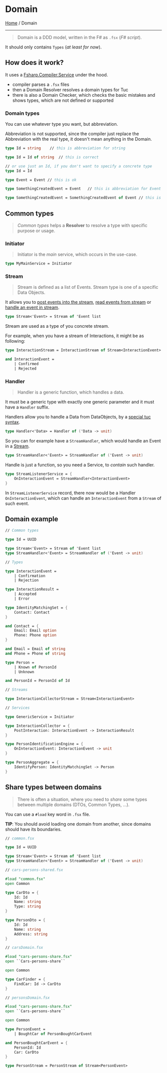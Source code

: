 Domain
======

[Home](/tuc-console/) / Domain

---

> Domain is a DDD model, written in the F# as `.fsx` (_F# script_).

It should only contains `Types` (_at least for now_).

## How does it work?
It uses a [Fsharp.Compiler.Service](https://github.com/fsharp/FSharp.Compiler.Service) under the hood.

* compiler parses a `.fsx` files
* then a Domain Resolver resolves a domain types for Tuc
* there is also a Domain Checker, which checks the basic mistakes and shows types, which are not defined or supported

### Domain types
You can use whatever type you want, but abbreviation.

Abbreviation is not supported, since the compiler just replace the Abbreviation with the real type, it doesn't mean anything in the Domain.

```fs
type Id = string    // this is abbreviation for string

type Id = Id of string  // this is correct

// or use just an Id, if you don't want to specify a concrete type
type Id = Id
```

```fs
type Event = Event // this is ok

type SomethingCreatedEvent = Event   // this is abbreviation for Event

type SomethingCreatedEvent = SomethingCreatedEvent of Event // this is correct
```

## Common types
> _Common types_ helps a **Resolver** to resolve a type with specific purpose or usage.

### Initiator
> Initiator is the _main_ service, which occurs in the use-case.

```fs
type MyMainService = Initiator
```

### Stream
> Stream is defined as a list of Events. Stream type is one of a specific Data Objects.

It allows you to [post events into the stream](/tuc-console/tuc/parts.html#post-event), [read events from stream](/tuc-console/tuc/parts.html#read-event) or [handle an event in stream](/tuc-console/tuc/parts.html#handle-event-in-stream).

```fs
type Stream<'Event> = Stream of 'Event list
```

Stream are used as a type of you concrete stream.

For example, when you have a stream of Interactions, it might be as following:
```fs
type InteractionStream = InteractionStream of Stream<InteractionEvent>

and InteractionEvent =
    | Confirmed
    | Rejected
```

### Handler
> Handler is a generic function, which handles a data.

It must be a generic type with exactly one generic parameter and it must have a `Handler` suffix.

Handlers allow you to handle a Data from DataObjects, by a [special tuc syntax](/tuc-console/tuc/parts.html#handle-event-in-stream).

```fs
type Handler<'Data> = Handler of ('Data -> unit)
```

So you can for example have a `StreamHandler`, which would handle an Event in a [Stream](#stream).
```fs
type StreamHandler<'Event> = StreamHandler of ('Event -> unit)
```

Handle is just a function, so you need a Service, to _contain_ such handler.
```fs
type StreamListenerService = {
    OnInteractionEvent = StreamHandler<InteractionEvent>
}
```
In `StreamListenerService` record, there now would be a Handler `OnInteractionEvent`, which can handle an `InteractionEvent` from a `Stream` of such event.

## Domain example
```fs
// Common types

type Id = UUID

type Stream<'Event> = Stream of 'Event list
type StreamHandler<'Event> = StreamHandler of ('Event -> unit)

// Types

type InteractionEvent =
    | Confirmation
    | Rejection

type InteractionResult =
    | Accepted
    | Error

type IdentityMatchingSet = {
    Contact: Contact
}

and Contact = {
    Email: Email option
    Phone: Phone option
}

and Email = Email of string
and Phone = Phone of string

type Person =
    | Known of PersonId
    | Unknown

and PersonId = PersonId of Id

// Streams

type InteractionCollectorStream = Stream<InteractionEvent>

// Services

type GenericService = Initiator

type InteractionCollector = {
    PostInteraction: InteractionEvent -> InteractionResult
}

type PersonIdentificationEngine = {
    OnInteractionEvent: InteractionEvent -> unit
}

type PersonAggregate = {
    IdentifyPerson: IdentityMatchingSet -> Person
}
```

## Share types between domains
> There is often a situation, where you need to _share_ some types between multiple domains (DTOs, Common Types, ...).

You can use a `#load` key word in `.fsx` file.

**TIP**: You should avoid loading one domain from another, since domains should have its boundaries.

```fs
// common.fsx

type Id = UUID

type Stream<'Event> = Stream of 'Event list
type StreamHandler<'Event> = StreamHandler of ('Event -> unit)
```

```fs
// cars-persons-shared.fsx

#load "common.fsx"
open Common

type CarDto = {
    Id: Id
    Name: string
    Type: string
}

type PersonDto = {
    Id: Id
    Name: string
    Address: string
}
```

```fs
// carsDomain.fsx

#load "cars-persons-share.fsx"
open ``Cars-persons-share``

open Common

type CarFinder = {
    FindCar: Id -> CarDto
}
```

```fs
// personsDomain.fsx

#load "cars-persons-share.fsx"
open ``Cars-persons-share``

open Common

type PersonEvent =
    | BoughtCar of PersonBoughtCarEvent

and PersonBoughtCarEvent = {
    PersonId: Id
    Car: CarDto
}

type PersonStream = PersonStream of Stream<PersonEvent>
```
